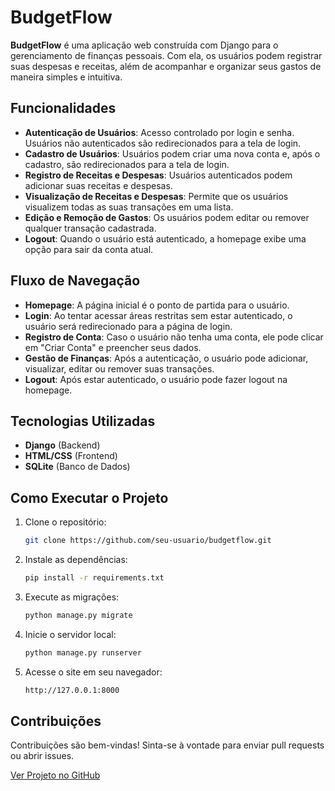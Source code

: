# BudgetFlow

**BudgetFlow** é uma aplicação web construída com Django para o gerenciamento de finanças pessoais. Com ela, os usuários podem registrar suas despesas e receitas, além de acompanhar e organizar seus gastos de maneira simples e intuitiva.

## Funcionalidades

- **Autenticação de Usuários**: Acesso controlado por login e senha. Usuários não autenticados são redirecionados para a tela de login.
- **Cadastro de Usuários**: Usuários podem criar uma nova conta e, após o cadastro, são redirecionados para a tela de login.
- **Registro de Receitas e Despesas**: Usuários autenticados podem adicionar suas receitas e despesas.
- **Visualização de Receitas e Despesas**: Permite que os usuários visualizem todas as suas transações em uma lista.
- **Edição e Remoção de Gastos**: Os usuários podem editar ou remover qualquer transação cadastrada.
- **Logout**: Quando o usuário está autenticado, a homepage exibe uma opção para sair da conta atual.

## Fluxo de Navegação

- **Homepage**: A página inicial é o ponto de partida para o usuário.
- **Login**: Ao tentar acessar áreas restritas sem estar autenticado, o usuário será redirecionado para a página de login.
- **Registro de Conta**: Caso o usuário não tenha uma conta, ele pode clicar em "Criar Conta" e preencher seus dados.
- **Gestão de Finanças**: Após a autenticação, o usuário pode adicionar, visualizar, editar ou remover suas transações.
- **Logout**: Após estar autenticado, o usuário pode fazer logout na homepage.

## Tecnologias Utilizadas

- **Django** (Backend)
- **HTML/CSS** (Frontend)
- **SQLite** (Banco de Dados)

## Como Executar o Projeto

1. Clone o repositório:
    ```bash
    git clone https://github.com/seu-usuario/budgetflow.git
    ```
2. Instale as dependências:
    ```bash
    pip install -r requirements.txt
    ```
3. Execute as migrações:
    ```bash
    python manage.py migrate
    ```
4. Inicie o servidor local:
    ```bash
    python manage.py runserver
    ```
5. Acesse o site em seu navegador:
    ```bash
    http://127.0.0.1:8000
    ```

## Contribuições

Contribuições são bem-vindas! Sinta-se à vontade para enviar pull requests ou abrir issues.

[Ver Projeto no GitHub](https://github.com/seu-usuario/budgetflow)
